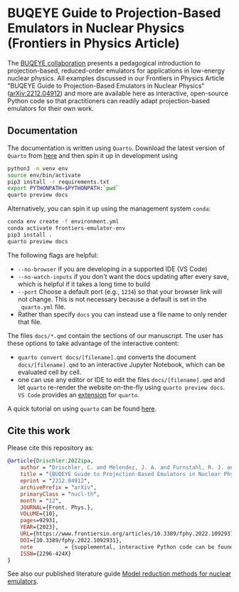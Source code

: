 
# BUQEYE Guide to Projection-Based Emulators in Nuclear Physics (Frontiers in Physics Article)

The [BUQEYE collaboration](https://buqeye.github.io/) presents a pedagogical introduction to projection-based, reduced-order emulators for applications in low-energy nuclear physics.
All examples discussed in our Frontiers in Physics Article "BUQEYE Guide to Projection-Based Emulators in Nuclear Physics" ([arXiv:2212.04912](https://arxiv.org/abs/2212.04912)) and more are available here as interactive, open-source Python code so that practitioners can readily adapt projection-based emulators for their own work.


## Documentation

The documentation is written using `Quarto`.
Download the latest version of `Quarto` from [here](https://quarto.org/) and then spin it up in development using

```bash
python3 -m venv env
source env/bin/activate
pip3 install -r requirements.txt
export PYTHONPATH=$PYTHONPATH:`pwd`
quarto preview docs
```

Alternatively, you can spin it up using the management system `conda`:
```bash
conda env create -f environment.yml
conda activate frontiers-emulator-env
pip3 install .
quarto preview docs
```

The following flags are helpful:

* `--no-browser` if you are developing in a supported IDE (VS Code)
* `--no-watch-inputs` if you don't want the docs updating after every save, which is helpful if it takes a long time to build
* `--port` Choose a default port (e.g., `1234`) so that your browser link will not change. This is not necessary because a default is set in the `_quarto.yml` file.
* Rather than specify `docs` you can instead use a file name to only render that file.

The files `docs/*.qmd` contain the sections of our manuscript. The user has these options to take advantage of the interactive content:
* `quarto convert docs/[filename].qmd` converts the document `docs/[filename].qmd` to an interactive Jupyter Notebook, which can be evaluated cell by cell.
* one can use any editor or IDE to edit the files `docs/[filename].qmd` and let `quarto` re-render the website on-the-fly using `quarto preview docs`. `VS Code` provides an [extension](https://quarto.org/docs/tools/vscode.html) for `quarto`.

A quick tutorial on using `quarto` can be found [here](https://towardsdatascience.com/quarto-a-game-changer-for-rendering-jupyter-notebooks-826c885a531f).


## Cite this work

Please cite this repository as:

```bibtex
@article{Drischler:2022ipa,
    author = "Drischler, C. and Melendez, J. A. and Furnstahl, R. J. and Garcia, A. J. and Zhang, Xilin",
    title = "{BUQEYE Guide to Projection-Based Emulators in Nuclear Physics}",
    eprint = "2212.04912",
    archivePrefix = "arXiv",
    primaryClass = "nucl-th",
    month = "12",
    JOURNAL={Front. Phys.},      
    VOLUME={10},
    pages=92931,
    YEAR={2023},      
    URL={https://www.frontiersin.org/articles/10.3389/fphy.2022.1092931},       
    DOI={10.3389/fphy.2022.1092931},    
    note          = {supplemental, interactive Python code can be found on the companion website~\url{https://github.com/buqeye/frontiers-emulator-review}},
    ISSN={2296-424X}   
}
```

See also our published literature guide [Model reduction methods for nuclear emulators](https://inspirehep.net/literature/2049517).
